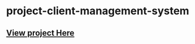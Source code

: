 # project-client-management-system
## [View project Here](https://project-client-management-system.netlify.app/)
